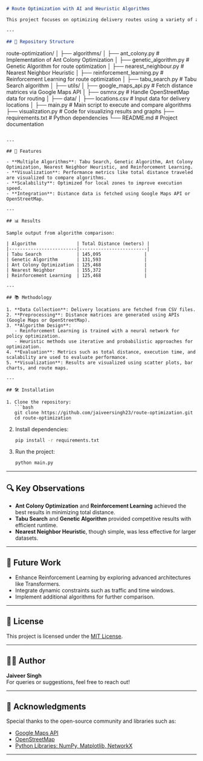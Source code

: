 ```markdown
# Route Optimization with AI and Heuristic Algorithms

This project focuses on optimizing delivery routes using a variety of algorithms, including heuristic methods and AI-based approaches. By comparing Tabu Search, Genetic Algorithm, Ant Colony Optimization, Nearest Neighbor Heuristic, and Reinforcement Learning, we aim to find the most efficient routing strategies for delivery systems. The project also includes a visualization component for comparing algorithm performance.

---

## 📂 Repository Structure

```
route-optimization/
│
├── algorithms/
│   ├── ant_colony.py                # Implementation of Ant Colony Optimization
│   ├── genetic_algorithm.py         # Genetic Algorithm for route optimization
│   ├── nearest_neighbour.py         # Nearest Neighbor Heuristic
│   ├── reinforcement_learning.py    # Reinforcement Learning for route optimization
│   ├── tabu_search.py               # Tabu Search algorithm
│
├── utils/
│   ├── google_maps_api.py           # Fetch distance matrices via Google Maps API
│   ├── osmnx.py                     # Handle OpenStreetMap data for routing
│
├── data/
│   ├── locations.csv                # Input data for delivery locations
│
├── main.py                          # Main script to execute and compare algorithms
├── visualization.py                 # Code for visualizing results and graphs
├── requirements.txt                 # Python dependencies
└── README.md                        # Project documentation
```

---

## 🚀 Features

- **Multiple Algorithms**: Tabu Search, Genetic Algorithm, Ant Colony Optimization, Nearest Neighbor Heuristic, and Reinforcement Learning.
- **Visualization**: Performance metrics like total distance traveled are visualized to compare algorithms.
- **Scalability**: Optimized for local zones to improve execution speed.
- **Integration**: Distance data is fetched using Google Maps API or OpenStreetMap.

---

## 📊 Results

Sample output from algorithm comparison:

| Algorithm               | Total Distance (meters) |
|-------------------------|-------------------------|
| Tabu Search             | 145,095                |
| Genetic Algorithm       | 131,593                |
| Ant Colony Optimization | 125,468                |
| Nearest Neighbor        | 155,372                |
| Reinforcement Learning  | 125,468                |

---

## 📚 Methodology

1. **Data Collection**: Delivery locations are fetched from CSV files.
2. **Preprocessing**: Distance matrices are generated using APIs (Google Maps or OpenStreetMap).
3. **Algorithm Design**: 
   - Reinforcement Learning is trained with a neural network for policy optimization.
   - Heuristic methods use iterative and probabilistic approaches for optimization.
4. **Evaluation**: Metrics such as total distance, execution time, and scalability are used to evaluate performance.
5. **Visualization**: Results are visualized using scatter plots, bar charts, and route maps.

---

## 🛠️ Installation

1. Clone the repository:
   ```bash
   git clone https://github.com/jaiveersingh23/route-optimization.git
   cd route-optimization
   ```

2. Install dependencies:
   ```bash
   pip install -r requirements.txt
   ```

3. Run the project:
   ```bash
   python main.py
   ```

---

## 🔍 Key Observations

- **Ant Colony Optimization** and **Reinforcement Learning** achieved the best results in minimizing total distance.
- **Tabu Search** and **Genetic Algorithm** provided competitive results with efficient runtime.
- **Nearest Neighbor Heuristic**, though simple, was less effective for larger datasets.

---

## 🌟 Future Work

- Enhance Reinforcement Learning by exploring advanced architectures like Transformers.
- Integrate dynamic constraints such as traffic and time windows.
- Implement additional algorithms for further comparison.

---

## 📄 License

This project is licensed under the [MIT License](LICENSE).

---

## 🧑‍💻 Author

**Jaiveer Singh**  
For queries or suggestions, feel free to reach out!

---

## 🙌 Acknowledgments

Special thanks to the open-source community and libraries such as:
- [Google Maps API](https://developers.google.com/maps)
- [OpenStreetMap](https://www.openstreetmap.org/)
- [Python Libraries: NumPy, Matplotlib, NetworkX](https://pypi.org/)

---


